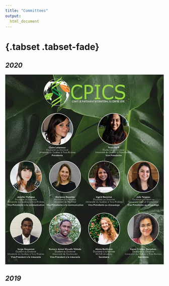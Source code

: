 ```yaml
---
title: "Committees"
output:
  html_document
---
```


#

#

#

#

#   {.tabset .tabset-fade} 

## *2020*

![](images/comite_2020.jpg)

##  *2019*  


